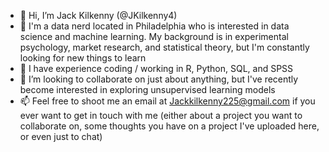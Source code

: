 - 👋  Hi, I’m Jack Kilkenny (@JKilkenny4)
- 👀  I'm a data nerd located in Philadelphia who is interested in data science and machine learning. My background is in experimental psychology, market research, and statistical theory, but I'm constantly looking for new things to learn
- 🌱  I have experience coding / working in R, Python, SQL, and SPSS
- 💞️  I’m looking to collaborate on just about anything, but I've recently become interested in exploring unsupervised learning models
- 📫  Feel free to shoot me an email at Jackkilkenny225@gmail.com if you ever want to get in touch with me (either about a project you want to collaborate on, some thoughts you have on a project I've uploaded here, or even just to chat)

